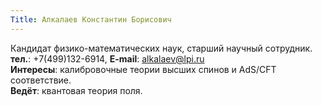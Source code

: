 ```yaml
---
Title: Алкалаев Константин Борисович
---
```


Кандидат физико-математических наук, старший научный сотрудник.<br>
**тел.**: +7(499)132-6914, **E-mail**: [alkalaev@lpi.ru](mailto:alkalaev@lpi.ru)<br>
**Интересы**: калибровочные теории высших спинов и AdS/CFT соответствие.<br>
**Ведёт**: квантовая теория поля.
